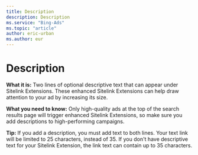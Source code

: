 ```yaml
---
title: Description
description: Description
ms.service: "Bing-Ads"
ms.topic: "article"
author: eric-urban
ms.author: eur
---
```


# Description

**What it is:** Two lines of optional descriptive text that can appear under Sitelink Extensions. These enhanced Sitelink Extensions can help draw attention to your ad by increasing its size.

**What you need to know:** Only high-quality ads at the top of the search results page will trigger enhanced Sitelink Extensions, so make sure you add descriptions to high-performing campaigns.

**Tip:** If you add a description, you must add text to both lines. Your text link will be limited to 25 characters, instead of 35. If you don't have descriptive text for your Sitelink Extension, the link text can contain up to 35 characters.


